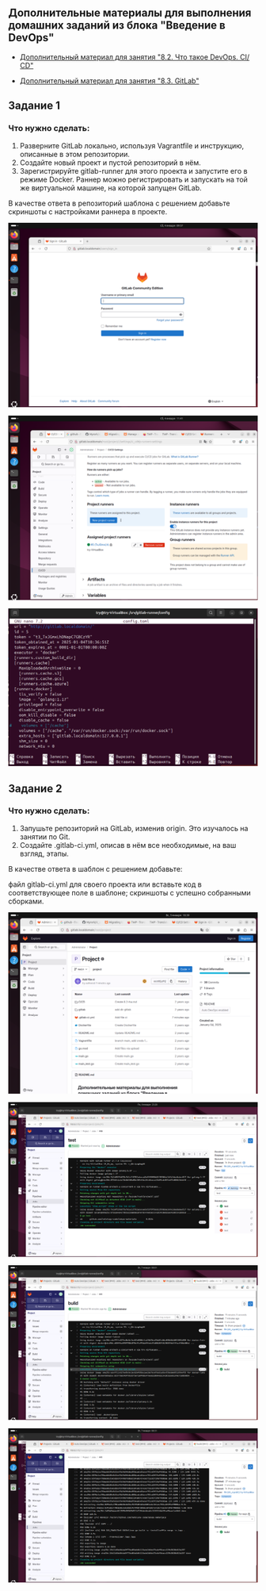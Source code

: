## Дополнительные материалы для выполнения домашних заданий из блока "Введение в DevOps"


- [Дополнительный материал для занятия "8.2. Что такое DevOps. СI/СD"](CICD/8.2-hw.md)

- [Дополнительный материал для занятия "8.3. GitLab"](https://github.com/netology-code/sdvps-materials/tree/main/gitlab)


## Задание 1

### Что нужно сделать:

1. Разверните GitLab локально, используя Vagrantfile и инструкцию, описанные в этом репозитории.
2. Создайте новый проект и пустой репозиторий в нём.
3. Зарегистрируйте gitlab-runner для этого проекта и запустите его в режиме Docker. Раннер можно регистрировать и запускать на той же виртуальной машине, на которой запущен GitLab.

В качестве ответа в репозиторий шаблона с решением добавьте скриншоты с настройками раннера в проекте.

![alt text](https://github.com/Myrork/rep_27/blob/main/Gitlab_snap/1.png)

![alt text](https://github.com/Myrork/rep_27/blob/main/Gitlab_snap/2.png)

![alt text](https://github.com/Myrork/rep_27/blob/main/Gitlab_snap/3.png)



## Задание 2

### Что нужно сделать:

1. Запушьте репозиторий на GitLab, изменив origin. Это изучалось на занятии по Git.
2. Создайте .gitlab-ci.yml, описав в нём все необходимые, на ваш взгляд, этапы.

В качестве ответа в шаблон с решением добавьте:

файл gitlab-ci.yml для своего проекта или вставьте код в соответствующее поле в шаблоне;
скриншоты с успешно собранными сборками.

![alt text](https://github.com/Myrork/rep_27/blob/main/Gitlab_snap/6.png)

![alt text](https://github.com/Myrork/rep_27/blob/main/Gitlab_snap/7.png)

![alt text](https://github.com/Myrork/rep_27/blob/main/Gitlab_snap/8.png)

![alt text](https://github.com/Myrork/rep_27/blob/main/Gitlab_snap/9.png)
